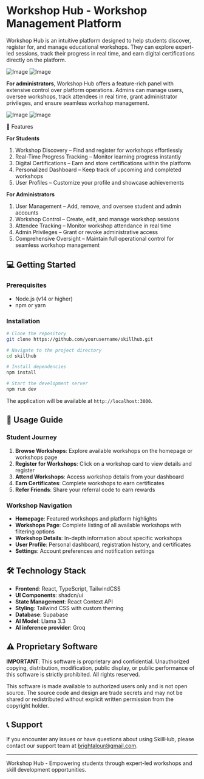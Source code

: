 # Workshop Hub - Workshop Management Platform

Workshop Hub is an intuitive platform designed to help students discover, register for, and manage educational workshops. They can explore expert-led sessions, track their progress in real time, and earn digital certifications directly on the platform.

![Image](https://github.com/user-attachments/assets/f6fd12a1-fc37-4878-8c03-e8c7bdce228b)
![Image](https://github.com/user-attachments/assets/e5b6b217-3c50-4e63-a1de-a33fad25e8cf)

**For administrators**, Workshop Hub offers a feature-rich panel with extensive control over platform operations. Admins can manage users, oversee workshops, track attendees in real time, grant administrator privileges, and ensure seamless workshop management.

![Image](https://github.com/user-attachments/assets/dcf88ae0-7157-4b41-a334-f6043a12f79c)
![Image](https://github.com/user-attachments/assets/bf0728c8-0f47-4acd-b6ad-66dffd5011be)



🚀 Features

**For Students**
1. Workshop Discovery – Find and register for workshops effortlessly
2. Real-Time Progress Tracking – Monitor learning progress instantly
3. Digital Certifications – Earn and store certifications within the platform
4. Personalized Dashboard – Keep track of upcoming and completed workshops
5. User Profiles – Customize your profile and showcase achievements


**For Administrators**
1. User Management – Add, remove, and oversee student and admin accounts
2. Workshop Control – Create, edit, and manage workshop sessions
3. Attendee Tracking – Monitor workshop attendance in real time
4. Admin Privileges – Grant or revoke administrative access
5. Comprehensive Oversight – Maintain full operational control for seamless workshop management

## 💻 Getting Started

### Prerequisites
- Node.js (v14 or higher)
- npm or yarn

### Installation
```bash
# Clone the repository
git clone https://github.com/yourusername/skillhub.git

# Navigate to the project directory
cd skillhub

# Install dependencies
npm install

# Start the development server
npm run dev
```

The application will be available at `http://localhost:3000`.

## 🔧 Usage Guide

### Student Journey

1. **Browse Workshops**: Explore available workshops on the homepage or workshops page
2. **Register for Workshops**: Click on a workshop card to view details and register
3. **Attend Workshops**: Access workshop details from your dashboard
4. **Earn Certificates**: Complete workshops to earn certificates
5. **Refer Friends**: Share your referral code to earn rewards

### Workshop Navigation

- **Homepage**: Featured workshops and platform highlights
- **Workshops Page**: Complete listing of all available workshops with filtering options
- **Workshop Details**: In-depth information about specific workshops
- **User Profile**: Personal dashboard, registration history, and certificates
- **Settings**: Account preferences and notification settings

## 🛠️ Technology Stack

- **Frontend**: React, TypeScript, TailwindCSS
- **UI Components**: shadcn/ui
- **State Management**: React Context API
- **Styling**: Tailwind CSS with custom theming
- **Database**: Supabase
- **AI Model**: Llama 3.3
- **AI inference provider**: Groq

## ⚠️ Proprietary Software

**IMPORTANT**: This software is proprietary and confidential. Unauthorized copying, distribution, modification, public display, or public performance of this software is strictly prohibited. All rights reserved.

This software is made available to authorized users only and is not open source. The source code and design are trade secrets and may not be shared or redistributed without explicit written permission from the copyright holder.

## 📞 Support

If you encounter any issues or have questions about using SkillHub, please contact our support team at brightalour@gmail.com.

---

Workshop Hub - Empowering students through expert-led workshops and skill development opportunities.
